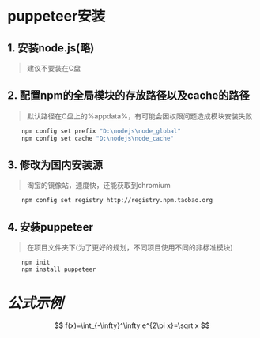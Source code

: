 # puppeteer安装
## 1. 安装node.js(略)
>建议不要装在C盘
## 2. 配置npm的全局模块的存放路径以及cache的路径
>默认路径在C盘上的%appdata%，有可能会因权限问题造成模块安装失败
```sh
    npm config set prefix "D:\nodejs\node_global"
    npm config set cache "D:\nodejs\node_cache"
```
## 3. 修改为国内安装源
>淘宝的镜像站，速度快，还能获取到chromium
```sh
    npm config set registry http://registry.npm.taobao.org
```
## 4. 安装puppeteer
>在项目文件夹下(为了更好的规划，不同项目使用不同的非标准模块)
```
    npm init 
    npm install puppeteer
 ```    
# *公式示例*
$$
f(x)=\int_{-\infty}^\infty e^{2\pi x}=\sqrt x 
$$




    

